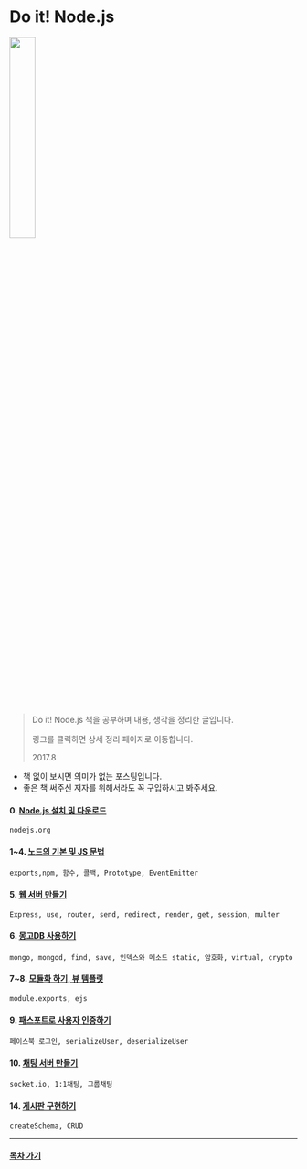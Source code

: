 Do it! Node.js
===

<img width="30%" src="https://github.com/1ilsang/Study/blob/master/img/doitnode.jpeg"></img>

>Do it! Node.js 책을 공부하며 내용, 생각을 정리한 글입니다.
>
>링크를 클릭하면 상세 정리 페이지로 이동합니다.
>
>  2017.8

* 책 없이 보시면 의미가 없는 포스팅입니다.
* 좋은 책 써주신 저자를 위해서라도 꼭 구입하시고 봐주세요.

#### 0. [Node.js 설치 및 다운로드](http://1ilsang.blog.me/221066167905)
```
nodejs.org
```
#### 1~4. [노드의 기본 및 JS 문법](http://1ilsang.blog.me/221087990482)
```
exports,npm, 함수, 콜백, Prototype, EventEmitter
```
#### 5. [웹 서버 만들기](http://1ilsang.blog.me/221093313988)
```
Express, use, router, send, redirect, render, get, session, multer
```
#### 6. [몽고DB 사용하기](http://1ilsang.blog.me/221093325254)
```
mongo, mongod, find, save, 인덱스와 메소드 static, 암호화, virtual, crypto
```
#### 7~8. [모듈화 하기, 뷰 템플릿](http://1ilsang.blog.me/221098172542)
```
module.exports, ejs
```
#### 9. [패스포트로 사용자 인증하기](http://1ilsang.blog.me/221100335658)
```
페이스북 로그인, serializeUser, deserializeUser
```
#### 10. [채팅 서버 만들기](http://1ilsang.blog.me/221106726247)
```
socket.io, 1:1채팅, 그룹채팅
```
#### 14. [게시판 구현하기](http://1ilsang.blog.me/221133196449)
```
createSchema, CRUD
```
- - -
#### [목차 가기](./../../../../Study/)
